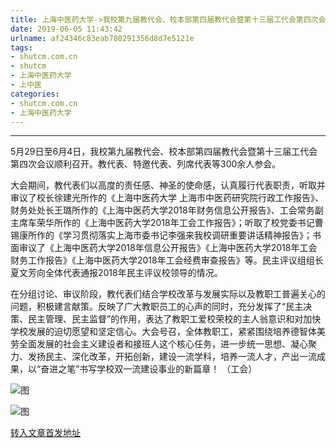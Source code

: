 ```yaml
---
title: 上海中医药大学->我校第九届教代会、校本部第四届教代会暨第十三届工代会第四次会议顺利召开 | shutcm.com.cn
date: 2019-06-05 11:43:42
urlname: af24346c83eab780291356d8d7e5121e
tags: 
- shutcm.com.cn
- shutcm
- 上海中医药大学
- 上中医
categories:
- shutcm.com.cn
- 上海中医药大学
---
```



****

5月29日至6月4日，我校第九届教代会、校本部第四届教代会暨第十三届工代会第四次会议顺利召开。教代表、特邀代表、列席代表等300余人参会。

大会期间，教代表们以高度的责任感、神圣的使命感，认真履行代表职责，听取并审议了校长徐建光所作的《上海中医药大学 上海市中医药研究院行政工作报告》、财务处处长王璐所作的《上海中医药大学2018年财务信息公开报告》、工会常务副主席车荣华所作的《上海中医药大学2018年工会工作报告》；听取了校党委书记曹锡康所作的《学习贯彻落实上海市委书记李强来我校调研重要讲话精神报告》；书面审议了《上海中医药大学2018年信息公开报告》《上海中医药大学2018年工会财务工作报告》《上海中医药大学2018年工会经费审查报告》等。民主评议组组长夏文芳向全体代表通报2018年民主评议校领导的情况。

在分组讨论、审议阶段，教代表们结合学校改革与发展实际以及教职工普遍关心的问题，积极建言献策。反映了广大教职员工的心声的同时，充分发挥了“民主决策、民主管理、民主监督”的作用，表达了教职工爱校荣校的主人翁意识和对加快学校发展的迫切愿望和坚定信心。大会号召，全体教职工，紧紧围绕培养德智体美劳全面发展的社会主义建设者和接班人这个核心任务，进一步统一思想、凝心聚力、发扬民主、深化改革，开拓创新，建设一流学科，培养一流人才，产出一流成果，以“奋进之笔”书写学校双一流建设事业的新篇章！ （工会）



![图](https://www.shutcm.edu.cn/_upload/article/images/1b/ec/a1f66788475f811c31595eca9954/c40f63e8-12d8-4402-942a-bee63ea116b4.jpg)

![图](https://www.shutcm.edu.cn/_upload/article/images/1b/ec/a1f66788475f811c31595eca9954/3a062522-8dd0-49cc-916f-6270cc0df1d0.jpg)

[转入文章首发地址](https://www.shutcm.edu.cn/2019/0605/c221a104985/page.htm)